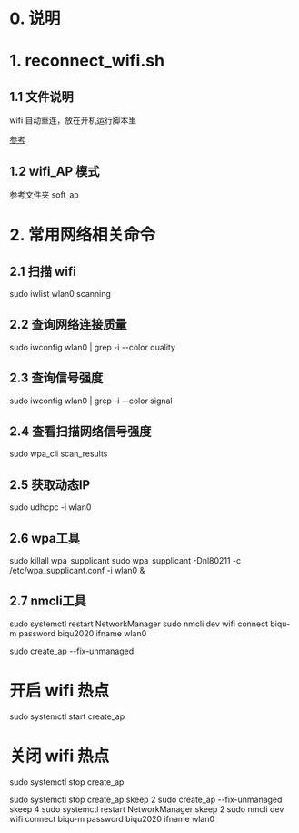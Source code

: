 # 0. 说明

# 1. reconnect_wifi.sh

## 1.1 文件说明

wifi 自动重连，放在开机运行脚本里

[参考](https://blog.csdn.net/JoeNahm/article/details/89224924)

## 1.2 wifi_AP 模式

参考文件夹 soft_ap

# 2. 常用网络相关命令

## 2.1 扫描 wifi
sudo iwlist wlan0 scanning

## 2.2 查询网络连接质量
sudo iwconfig wlan0 | grep -i --color quality

## 2.3 查询信号强度
sudo iwconfig wlan0 | grep -i --color signal

## 2.4 查看扫描网络信号强度
sudo wpa_cli scan_results

## 2.5 获取动态IP
sudo udhcpc -i wlan0


## 2.6 wpa工具
sudo killall wpa_supplicant
sudo wpa_supplicant -Dnl80211 -c /etc/wpa_supplicant.conf -i wlan0 &

## 2.7 nmcli工具
sudo systemctl restart NetworkManager
sudo nmcli dev wifi connect biqu-m password biqu2020 ifname wlan0


sudo create_ap --fix-unmanaged

# 开启 wifi 热点
sudo systemctl start create_ap
# 关闭 wifi 热点
sudo systemctl stop create_ap


sudo systemctl stop create_ap
skeep 2
sudo create_ap --fix-unmanaged
skeep 4
sudo systemctl restart NetworkManager
skeep 2
sudo nmcli dev wifi connect biqu-m password biqu2020 ifname wlan0
